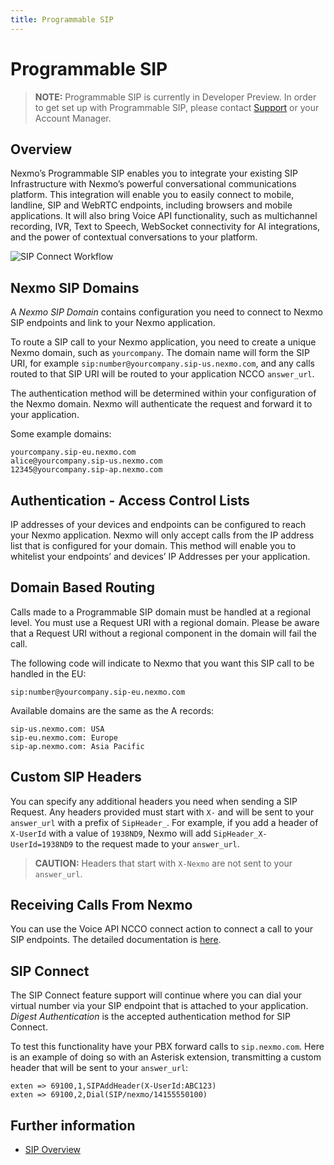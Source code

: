 ```yaml
---
title: Programmable SIP
---
```


# Programmable SIP

> **NOTE:** Programmable SIP is currently in Developer Preview. In order to get set up with Programmable SIP, please contact [Support](mailto:api.support@vonage.com) or your Account Manager.

## Overview

Nexmo’s Programmable SIP enables you to integrate your existing SIP Infrastructure with Nexmo’s powerful conversational communications platform. This integration will enable you to easily connect to mobile, landline, SIP and WebRTC endpoints, including browsers and mobile applications. It will also bring Voice API functionality, such as multichannel recording, IVR, Text to Speech, WebSocket connectivity for AI integrations, and the power of contextual conversations to your platform.

![SIP Connect Workflow](/assets/images/workflow_sip_connect.png)

## Nexmo SIP Domains

A _Nexmo SIP Domain_ contains configuration you need to connect to Nexmo SIP endpoints and link to your Nexmo application.

To route a SIP call to your Nexmo application, you need to create a unique Nexmo domain, such as `yourcompany`. The domain name will form the SIP URI, for example `sip:number@yourcompany.sip-us.nexmo.com`, and any calls routed to that SIP URI will be routed to your application NCCO `answer_url`.

The authentication method will be determined within your configuration of the Nexmo domain. Nexmo will authenticate the request and forward it to your application.

Some example domains:

``` text
yourcompany.sip-eu.nexmo.com
alice@yourcompany.sip-us.nexmo.com
12345@yourcompany.sip-ap.nexmo.com
```

## Authentication - Access Control Lists

IP addresses of your devices and endpoints can be configured to reach your Nexmo application. Nexmo will only accept calls from the IP address list that is configured for your domain. This method will enable you to whitelist your endpoints’ and devices’ IP Addresses per your application.

## Domain Based Routing

Calls made to a Programmable SIP domain must be handled at a regional level. You must use a Request URI with a regional domain. Please be aware that a Request URI without a regional component in the domain will fail the call.

The following code will indicate to Nexmo that you want this SIP call to be handled in the EU:

``` text
sip:number@yourcompany.sip-eu.nexmo.com
```

Available domains are the same as the A records:

``` text
sip-us.nexmo.com: USA
sip-eu.nexmo.com: Europe
sip-ap.nexmo.com: Asia Pacific
```

## Custom SIP Headers

You can specify any additional headers you need when sending a SIP Request. Any headers provided must start with `X-` and will be sent to your `answer_url` with a prefix of `SipHeader_`. For example, if you add a header of `X-UserId` with a value of `1938ND9`, Nexmo will add `SipHeader_X-UserId=1938ND9` to the request made to your `answer_url`.

> **CAUTION:** Headers that start with `X-Nexmo` are not sent to your `answer_url`.

## Receiving Calls From Nexmo

You can use the Voice API NCCO connect action to connect a call to your SIP endpoints. The detailed documentation is [here](/voice/voice-api/ncco-reference#connect).

## SIP Connect

The SIP Connect feature support will continue where you can dial your virtual number via your SIP endpoint that is attached to your application. _Digest Authentication_ is the accepted authentication method for SIP Connect.

To test this functionality have your PBX forward calls to `sip.nexmo.com`. Here is an example of doing so with an Asterisk extension, transmitting a custom header that will be sent to your `answer_url`:

``` text
exten => 69100,1,SIPAddHeader(X-UserId:ABC123)
exten => 69100,2,Dial(SIP/nexmo/14155550100)
```

## Further information

* [SIP Overview](/voice/sip/overview)
